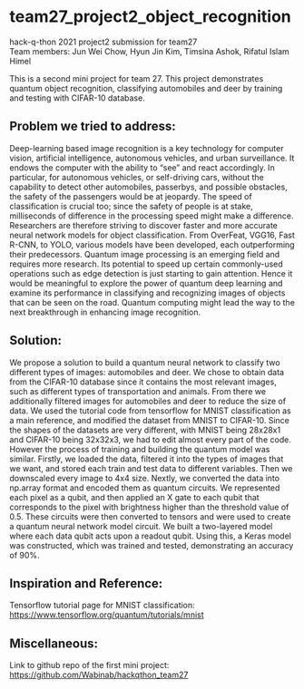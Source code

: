 # team27_project2_object_recognition
hack-q-thon 2021 project2 submission for team27<br>
Team members: Jun Wei Chow, Hyun Jin Kim, Timsina Ashok, Rifatul Islam Himel<br>

This is a second mini project for team 27. This project demonstrates quantum object recognition, classifying automobiles and deer by training and testing with CIFAR-10 database.

## Problem we tried to address: <br>
Deep-learning based image recognition is a key technology for computer vision, artificial intelligence, autonomous vehicles, and urban surveillance. It endows the computer with the ability to “see” and react accordingly. In particular, for autonomous vehicles, or self-driving cars, without the capability to detect other automobiles, passerbys, and possible obstacles, the safety of the passengers would be at jeopardy. The speed of classification is crucial too; since the safety of people is at stake, milliseconds of difference in the processing speed might make a difference. Researchers are therefore striving to discover faster and more accurate neural network models for object classification. From OverFeat, VGG16, Fast R-CNN, to YOLO, various models have been developed, each outperforming their predecessors. Quantum image processing is an emerging field and requires more research. Its potential to speed up certain commonly-used operations such as edge detection is just starting to gain attention. Hence it would be meaningful to explore the power of quantum deep learning and examine its performance in classifying and recognizing images of objects that can be seen on the road. Quantum computing might lead the way to the next breakthrough in enhancing image recognition. <br>

## Solution: <br>
We propose a solution to build a quantum neural network to classify two different types of images: automobiles and deer. We chose to obtain data from the CIFAR-10 database since it contains the most relevant images, such as different types of transportation and animals. From there we additionally filtered images for automobiles and deer to reduce the size of data. We used the tutorial code from tensorflow for MNIST classification as a main reference, and modified the dataset from MNIST to CIFAR-10. Since the shapes of the datasets are very different, with MNIST being 28x28x1 and CIFAR-10 being 32x32x3, we had to edit almost every part of the code. However the process of training and building the quantum model was similar. Firstly, we loaded the data, filtered it into the types of images that we want, and stored each train and test data to different variables. Then we downscaled every image to 4x4 size. Nextly, we converted the data into np.array format and encoded them as quantum circuits. We represented each pixel as a qubit, and then applied an X gate to each qubit that corresponds to the pixel with brightness higher than the threshold value of 0.5. These circuits were then converted to tensors and were used to create a quantum neural network model circuit. We built a two-layered model where each data qubit acts upon a readout qubit. Using this, a Keras model was constructed, which was trained and tested, demonstrating an accuracy of 90%.<br>

## Inspiration and Reference: <br>
Tensorflow tutorial page for MNIST classification: https://www.tensorflow.org/quantum/tutorials/mnist 

## Miscellaneous: <br>

Link to github repo of the first mini project: https://github.com/Wabinab/hackqthon_team27
